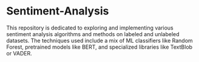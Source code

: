 # Sentiment-Analysis
This repository is dedicated to exploring and implementing various sentiment analysis algorithms and methods on labeled and unlabeled datasets. The techniques used include a mix of ML classifiers like Random Forest, pretrained models like BERT, and specialized libraries like TextBlob or VADER.
